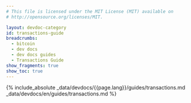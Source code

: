 ```yaml
---
# This file is licensed under the MIT License (MIT) available on
# http://opensource.org/licenses/MIT.

layout: devdoc-category
id: transactions-guide
breadcrumbs:
  - bitcoin
  - dev docs
  - dev docs guides
  - Transactions Guide
show_fragments: true
show_toc: true
---
```


{% include_absolute _data/devdocs/{{page.lang}}/guides/transactions.md _data/devdocs/en/guides/transactions.md %}
